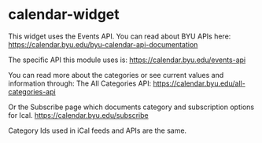 # calendar-widget

This widget uses the Events API. You can read about BYU APIs here:
https://calendar.byu.edu/byu-calendar-api-documentation

The specific API this module uses is:
https://calendar.byu.edu/events-api

You can read more about the categories or see current values and information through:
The All Categories API: https://calendar.byu.edu/all-categories-api

Or the Subscribe page which documents category and subscription options for Ical.
https://calendar.byu.edu/subscribe

Category Ids used in iCal feeds and APIs are the same.
